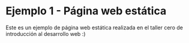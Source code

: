 # Ejemplo 1 - Página web estática

Este es un ejemplo de página web estática realizada en el taller cero de introducción al desarrollo web :)